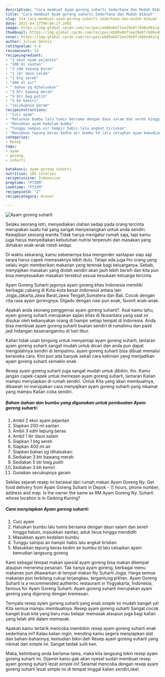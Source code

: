 ```yaml
---
description: "Cara membuat Ayam goreng suharti Sederhana dan Mudah Dibuat"
title: "Cara membuat Ayam goreng suharti Sederhana dan Mudah Dibuat"
slug: 214-cara-membuat-ayam-goreng-suharti-sederhana-dan-mudah-dibuat
date: 2021-04-17T00:04:27.240Z
image: https://img-global.cpcdn.com/recipes/eb89a6b71ee29e0f/680x482cq70/ayam-goreng-suharti-foto-resep-utama.jpg
thumbnail: https://img-global.cpcdn.com/recipes/eb89a6b71ee29e0f/680x482cq70/ayam-goreng-suharti-foto-resep-utama.jpg
cover: https://img-global.cpcdn.com/recipes/eb89a6b71ee29e0f/680x482cq70/ayam-goreng-suharti-foto-resep-utama.jpg
author: Julian Dennis
ratingvalue: 4.8
reviewcount: 14
recipeingredient:
- "2 ekor ayam pejantan"
- "200 ml santan"
- "3 sdm tepung beras"
- "1 lbr daun salam"
- "1 btg sereh"
- "400 ml air"
- " bahan yg dihaluskan"
- "3 btr bawang merah"
- "5 btr bwg putih"
- "3 bh kemiri"
- "secukupnya garam"
recipeinstructions:
- "Cuci ayam"
- "Haluskan bumbu lalu tumis bersama dengan daun salam dan sereh hingga halum, masukkan santan, aduk terus hingga mendidih"
- "Masukkan ayam kedalam bumbu"
- "Tunggu sampai air hampir habis lalu angkat tiriskan"
- "Masukkan tepung beras kedlm air bumbu td lalu celupkan ayam kemudian langsung goreng"
categories:
- Resep
tags:
- ayam
- goreng
- suharti

katakunci: ayam goreng suharti 
nutrition: 185 calories
recipecuisine: Indonesian
preptime: "PT36M"
cooktime: "PT32M"
recipeyield: "2"
recipecategory: Dinner

---
```



![Ayam goreng suharti](https://img-global.cpcdn.com/recipes/eb89a6b71ee29e0f/680x482cq70/ayam-goreng-suharti-foto-resep-utama.jpg)

Selaku seorang istri, menyediakan olahan sedap pada orang tercinta merupakan suatu hal yang sangat menyenangkan untuk anda sendiri. Kewajiban seorang  wanita Tidak hanya mengatur rumah saja, tapi kamu juga harus menyediakan kebutuhan nutrisi terpenuhi dan masakan yang dimakan anak-anak mesti sedap.

Di waktu  sekarang, kamu sebenarnya bisa mengorder santapan siap saji tanpa harus capek memasaknya lebih dulu. Tetapi ada juga lho orang yang selalu ingin memberikan makanan yang terenak bagi keluarganya. Sebab, menyajikan masakan yang diolah sendiri akan jauh lebih bersih dan kita pun bisa menyesuaikan masakan tersebut sesuai kesukaan keluarga tercinta. 

Ayam Goreng Suharti jagonya ayam goreng khas Indonesia memiliki berbagai cabang di Kota-kota besar Indonesia antara lain Jogja,Jakarta,Jawa Barat,Jawa Tengah,Sumatera dan Bali. Cocok dengan cita rasa ayam gorengnya. Digado dengan nasi pun enak, favorit anak-anak.

Apakah anda seorang penggemar ayam goreng suharti?. Asal kamu tahu, ayam goreng suharti merupakan sajian khas di Nusantara yang saat ini disukai oleh kebanyakan orang di hampir setiap tempat di Indonesia. Anda bisa membuat ayam goreng suharti buatan sendiri di rumahmu dan pasti jadi hidangan kesenanganmu di hari libur.

Kalian tidak usah bingung untuk menyantap ayam goreng suharti, lantaran ayam goreng suharti sangat mudah untuk dicari dan anda pun dapat mengolahnya sendiri di tempatmu. ayam goreng suharti bisa dibuat memalui beraneka cara. Kini pun ada banyak sekali cara kekinian yang menjadikan ayam goreng suharti semakin enak.

Resep ayam goreng suharti juga sangat mudah untuk dibikin, lho. Kamu jangan capek-capek untuk memesan ayam goreng suharti, lantaran Kalian mampu menyiapkan di rumah sendiri. Untuk Kita yang akan membuatnya, dibawah ini merupakan cara menyajikan ayam goreng suharti yang nikamat yang mampu Kalian coba sendiri.

<!--inarticleads1-->

##### Bahan-bahan dan bumbu yang digunakan untuk pembuatan Ayam goreng suharti:

1. Ambil 2 ekor ayam pejantan
1. Siapkan 200 ml santan
1. Ambil 3 sdm tepung beras
1. Ambil 1 lbr daun salam
1. Siapkan 1 btg sereh
1. Siapkan 400 ml air
1. Siapkan  bahan yg dihaluskan:
1. Sediakan 3 btr bawang merah
1. Sediakan 5 btr bwg putih
1. Sediakan 3 bh kemiri
1. Gunakan secukupnya garam


Sekilas sejarah resep ini berawal dari rumah makan Ayam Goreng Ny. Get food delivery from Ayam Goreng Suharti in Depok - ⏰ hours, phone number, address and map. Is the owner the same as RM Ayam Goreng Ny. Suharti whose location is in Gedong Kuning? 

<!--inarticleads2-->

##### Cara menyiapkan Ayam goreng suharti:

1. Cuci ayam
1. Haluskan bumbu lalu tumis bersama dengan daun salam dan sereh hingga halum, masukkan santan, aduk terus hingga mendidih
1. Masukkan ayam kedalam bumbu
1. Tunggu sampai air hampir habis lalu angkat tiriskan
1. Masukkan tepung beras kedlm air bumbu td lalu celupkan ayam kemudian langsung goreng


Kami sebagai tempat makan spesial ayam goreng bisa makan ditempat ataupun menerima pesanan. Tak hanya ayam goreng, berbagai menu makanan pun ditawarkan di tempat makan Ny Suharti Jogja. Harga semua makanan pun terbilang cukup terjangkau, tergantung pilihan. Ayam Goreng Suharti is a recommended authentic restaurant in Yogyakarta, Indonesia, famous for Ayam Goreng Suharti. Ayam goreng suharti merupakan ayam goreng yang digoreng dengan kremesan. 

Ternyata resep ayam goreng suharti yang enak simple ini mudah banget ya! Kita semua mampu membuatnya. Resep ayam goreng suharti Sangat cocok banget buat kita yang baru mau belajar memasak ataupun juga bagi kalian yang telah ahli dalam memasak.

Apakah kamu tertarik mencoba membikin resep ayam goreng suharti enak sederhana ini? Kalau kalian ingin, mending kamu segera menyiapkan alat dan bahan-bahannya, kemudian bikin deh Resep ayam goreng suharti yang nikmat dan simple ini. Sangat taidak sulit kan. 

Maka, ketimbang anda berlama-lama, maka kita langsung bikin resep ayam goreng suharti ini. Dijamin kamu gak akan nyesel sudah membuat resep ayam goreng suharti lezat simple ini! Selamat mencoba dengan resep ayam goreng suharti lezat simple ini di tempat tinggal kalian sendiri,oke!.

